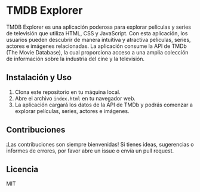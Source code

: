 # TMDB Explorer

TMDB Explorer es una aplicación poderosa para explorar películas y series de televisión que utiliza HTML, CSS y JavaScript. Con esta aplicación, los usuarios pueden descubrir de manera intuitiva y atractiva películas, series, actores e imágenes relacionadas. La aplicación consume la API de TMDb (The Movie Database), la cual proporciona acceso a una amplia colección de información sobre la industria del cine y la televisión.

## Instalación y Uso

1. Clona este repositorio en tu máquina local.
2. Abre el archivo `index.html` en tu navegador web.
3. La aplicación cargará los datos de la API de TMDb y podrás comenzar a explorar películas, series, actores e imágenes.

## Contribuciones

¡Las contribuciones son siempre bienvenidas! Si tienes ideas, sugerencias o informes de errores, por favor abre un issue o envía un pull request.

## Licencia

MIT
